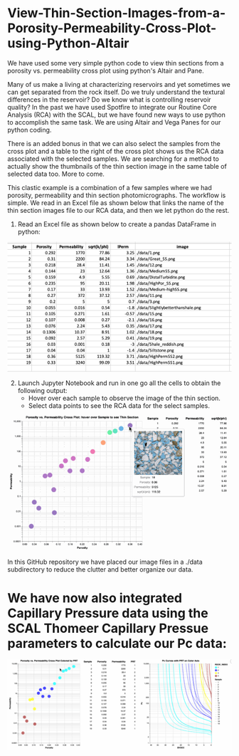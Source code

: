 # View-Thin-Section-Images-from-a-Porosity-Permeability-Cross-Plot-using-Python-Altair
We have used some very simple python code to view thin sections from a porosity vs. permeability cross plot using python's Altair and Pane.

Many of us make a living at characterizing reservoirs and yet sometimes we can get separated from the rock itself. Do we truly understand the textural differences in the reservoir? Do we know what is controlling reservoir quality? In the past we have used Spotfire to integrate our Routine Core Analysis (RCA) with the SCAL, but we have found new ways to use python to accomplish the same task. We are using Altair and Vega Panes for our python coding. 

There is an added bonus in that we can also select the samples from the cross plot and a table to the right of the cross plot shows us the RCA data associated with the selected samples. We are searching for a method to actually show the thumbnails of the thin section image in the same table of selected data too. More to come. 

This clastic example is a combination of a few samples where we had porosity, permeability and thin section photomicrographs. The workflow is simple. We read in an Excel file as shown below that links the name of the thin section images file to our RCA data, and then we let python do the rest. 

1) Read an Excel file as shown below to create a pandas DataFrame in python:

![Geolog_Image](Excel.png)

2) Launch Jupyter Notebook and run in one go all the cells to obtain the following output:
      - Hover over each sample to observe the image of the thin section.
      - Select data points to see the RCA data for the select samples.

![Geolog_Image](sqrt_k_phi.gif)

In this GitHub repository we have placed our image files in a ./data subdirectory to reduce the clutter and better organize our data.

# We have now also integrated Capillary Pressure data using the SCAL Thomeer Capillary Pressue parameters to calculate our Pc data:

![Geolog_Image](k-phi_with_Pc.gif)
